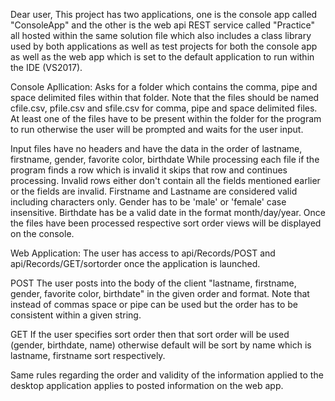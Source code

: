 Dear user,
This project has two applications, one is the console app called "ConsoleApp" and the other is the web api REST 
service called "Practice" all hosted within the same solution file which also includes a class library used by both
applications as well as test projects for both the console app as well as the web app which is set to the default
application to run within the IDE (VS2017).

Console Apllication:
Asks for a folder which contains the comma, pipe and space delimited files within that folder.
Note that the files should be named cfile.csv, pfile.csv and sfile.csv for comma, pipe and space delimited files.
At least one of the files have to be present within the folder for the program to run otherwise the user will be
prompted and waits for the user input.

Input files have no headers and have the data in the order of lastname, firstname, gender, favorite color, birthdate
While processing each file if the program finds a row which is invalid it skips that row and continues processing.
Invalid rows either don't contain all the fields mentioned earlier or the fields are invalid. 
Firstname and Lastname are considered valid including characters only.
Gender has to be 'male' or 'female' case insensitive.
Birthdate has be a valid date in the format month/day/year.
Once the files have been processed respective sort order views will be displayed on the console.


Web Application:
The user has access to api/Records/POST and api/Records/GET/sortorder once the application is launched.

POST
The user posts into the body of the client "lastname, firstname, gender, favorite color, birthdate" in the
given order and format. Note that instead of commas space or pipe can be used but the order has to be consistent 
within a given string.


GET
If the user specifies sort order then that sort order will be used (gender, birthdate, name) otherwise default 
will be sort by name which is lastname, firstname sort respectively.

Same rules regarding the order and validity of the information applied to the desktop application applies to 
posted information on the web app.
